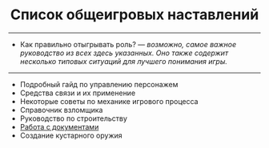 <h1 align="center"> Список общеигровых наставлений</h1>
<hr>
<ul>
  <li>Как правильно отыгрывать роль? — <em>возможно, самое важное руководство из всех здесь указанных. Оно также содержит несколько типовых ситуаций для лучшего понимания игры.</em></li>
</ul>
<hr>
<ul>
  <li>Подробный гайд по управлению персонажем</li>
  <li>Средства связи и их применение</li>
  <li>Некоторые советы по механике игрового процесса</li>
  <li>Справочник взломщика</li>
  <li>Руководство по строительству</li>
  <li><a href="https://github.com/discordia-space/wiki/wiki/Paperwork"> Работа с документами </a> </li>
  <li>Создание кустарного оружия</li>
</ul>

